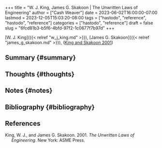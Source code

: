 +++
title = "W. J. King, James G. Skakoon | The Unwritten Laws of Engineering"
author = ["Cash Weaver"]
date = 2023-06-02T16:00:00-07:00
lastmod = 2023-12-05T15:03:20-08:00
tags = ["hastodo", "reference", "hastodo", "reference"]
categories = ["hastodo", "reference"]
draft = false
slug = "6fcd81b3-b5f6-4bfd-97f2-1c0677f7b97d"
+++

[W. J. King]({{< relref "w_j_king.md" >}}), [James G. Skakoon]({{< relref "james_g_skakoon.md" >}}), (<a href="#citeproc_bib_item_1">King and Skakoon 2001</a>)


## Summary {#summary}


## Thoughts {#thoughts}


## Notes {#notes}


## Bibliography {#bibliography}

## References

<style>.csl-entry{text-indent: -1.5em; margin-left: 1.5em;}</style><div class="csl-bib-body">
  <div class="csl-entry"><a id="citeproc_bib_item_1"></a>King, W. J., and James G. Skakoon. 2001. <i>The Unwritten Laws of Engineering</i>. New York: ASME Press.</div>
</div>
